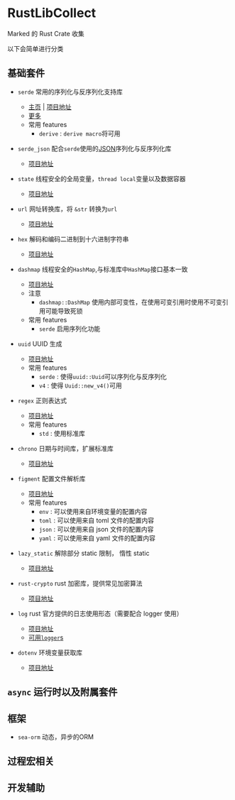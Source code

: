 # RustLibCollect

Marked 的 Rust Crate 收集

以下会简单进行分类

## 基础套件

- `serde` 常用的序列化与反序列化支持库

  - [主页](https://serde.rs/) | [项目地址](https://github.com/serde-rs/serde)
  - [更多](./serde.md)
  - 常用 features
    - `derive` : `derive macro`将可用

- `serde_json` 配合`serde`使用的[JSON](https://www.json.org/json-en.html)序列化与反序列化库

  - [项目地址](https://github.com/serde-rs/json)

- `state` 线程安全的全局变量，`thread local`变量以及数据容器

  - [项目地址](https://github.com/SergioBenitez/state)

- `url` 网址转换库，将 `&str` 转换为`url`

  - [项目地址](https://github.com/servo/rust-url)

- `hex` 解码和编码二进制到十六进制字符串

  - [项目地址](https://github.com/KokaKiwi/rust-hex)

- `dashmap` 线程安全的`HashMap`,与标准库中`HashMap`接口基本一致

  - [项目地址](https://github.com/KokaKiwi/rust-hex)
  - 注意
    - `dashmap::DashMap` 使用内部可变性，在使用可变引用时使用不可变引用可能导致死锁
  - 常用 features
    - `serde` 启用序列化功能

- `uuid` UUID 生成

  - [项目地址](https://github.com/uuid-rs/uuid)
  - 常用 features
    - `serde` : 使得`uuid::Uuid`可以序列化与反序列化
    - `v4` : 使得 `Uuid::new_v4()`可用

- `regex` 正则表达式

  - [项目地址](https://github.com/rust-lang/regex)
  - 常用 features
    - `std` : 使用标准库

- `chrono` 日期与时间库，扩展标准库

  - [项目地址](https://github.com/chronotope/chrono)

- `figment` 配置文件解析库

  - [项目地址](https://github.com/SergioBenitez/Figment)
  - 常用 features
    - `env` : 可以使用来自环境变量的配置内容
    - `toml` : 可以使用来自 toml 文件的配置内容
    - `json` : 可以使用来自 json 文件的配置内容
    - `yaml` : 可以使用来自 yaml 文件的配置内容

- `lazy_static` 解除部分 static 限制， 惰性 static

  - [项目地址](https://github.com/rust-lang-nursery/lazy-static.rs)

- `rust-crypto` rust 加密库，提供常见加密算法

  - [项目地址](https://github.com/DaGenix/rust-crypto/)

- `log` rust 官方提供的日志使用形态（需要配合 logger 使用）
  - [项目地址](https://github.com/rust-lang/log)
  - [可用`logger`s](https://docs.rs/log/latest/log/#available-logging-implementations)

- `dotenv` 环境变量获取库
  - [项目地址](https://github.com/dotenv-rs/dotenv)

## `async` 运行时以及附属套件

## 框架

- `sea-orm` 动态，异步的ORM


## 过程宏相关

## 开发辅助
